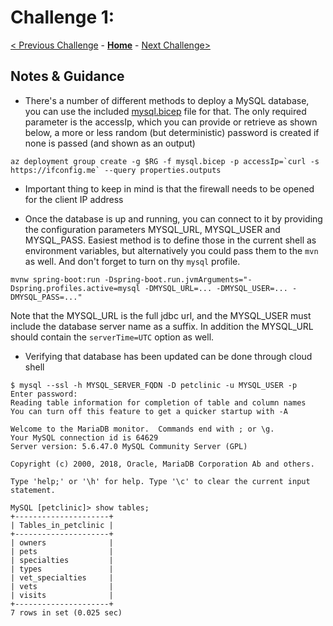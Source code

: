 # Challenge 1: 

[< Previous Challenge](./solution-00.md) - **[Home](../README.md)** - [Next Challenge>](./solution-02.md)

## Notes & Guidance

- There's a number of different methods to deploy a MySQL database, you can use the included [mysql.bicep](./assets/mysql.bicep) file for that. The only required parameter is the accessIp, which you can provide or retrieve as shown below, a more or less random (but deterministic) password is created if none is passed (and shown as an output)

```shell
az deployment group create -g $RG -f mysql.bicep -p accessIp=`curl -s https://ifconfig.me` --query properties.outputs
```

- Important thing to keep in mind is that the firewall needs to be opened for the client IP address

- Once the database is up and running, you can connect to it by providing the configuration parameters MYSQL_URL, MYSQL_USER and MYSQL_PASS. Easiest method is to define those in the current shell as environment variables, but alternatively you could pass them to the `mvn` as well. And don't forget to turn on thy `mysql` profile.

```shell
mvnw spring-boot:run -Dspring-boot.run.jvmArguments="-Dspring.profiles.active=mysql -DMYSQL_URL=... -DMYSQL_USER=... -DMYSQL_PASS=..."
```

Note that the MYSQL_URL is the full jdbc url, and the MYSQL_USER must include the database server name as a suffix. In addition the MYSQL_URL should contain the `serverTime=UTC` option as well.

- Verifying that database has been updated can be done through cloud shell

```shell
$ mysql --ssl -h MYSQL_SERVER_FQDN -D petclinic -u MYSQL_USER -p
Enter password:
Reading table information for completion of table and column names
You can turn off this feature to get a quicker startup with -A

Welcome to the MariaDB monitor.  Commands end with ; or \g.
Your MySQL connection id is 64629
Server version: 5.6.47.0 MySQL Community Server (GPL)

Copyright (c) 2000, 2018, Oracle, MariaDB Corporation Ab and others.

Type 'help;' or '\h' for help. Type '\c' to clear the current input statement.

MySQL [petclinic]> show tables;
+---------------------+
| Tables_in_petclinic |
+---------------------+
| owners              |
| pets                |
| specialties         |
| types               |
| vet_specialties     |
| vets                |
| visits              |
+---------------------+
7 rows in set (0.025 sec)
```
